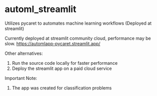 # automl_streamlit
Utilizes pycaret to automates machine learning workflows (Deployed at streamlit)

Currently deployed at streamlit community cloud, performance may be slow.
https://automlapp-pycaret.streamlit.app/

Other alternatives:
1) Run the source code locally for faster performance
2) Deploy the streamlit app on a paid cloud service

Important Note: 
1) The app was created for classification problems
   
